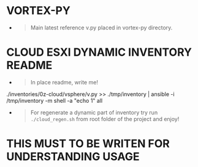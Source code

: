 # VORTEX-PY

- > Main latest reference v.py placed in vortex-py directory.

# CLOUD ESXI DYNAMIC INVENTORY README

- > In place readme, write me!

./inventories/0z-cloud/vsphere/v.py >> ./tmp/inventory | ansible -i /tmp/inventory -m shell -a "echo 1" all

- > For regenerate a dynamic part of inventory try run ``` ./cloud_regen.sh ``` from root folder of the project and enjoy!

# THIS MUST TO BE WRITEN FOR UNDERSTANDING USAGE
